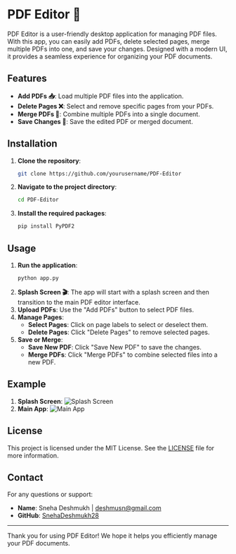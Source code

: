 # PDF Editor 📝

PDF Editor is a user-friendly desktop application for managing PDF files. With this app, you can easily add PDFs, delete selected pages, merge multiple PDFs into one, and save your changes. Designed with a modern UI, it provides a seamless experience for organizing your PDF documents.

## Features

- **Add PDFs 📥**: Load multiple PDF files into the application.
- **Delete Pages ❌**: Select and remove specific pages from your PDFs.
- **Merge PDFs 🔗**: Combine multiple PDFs into a single document.
- **Save Changes 💾**: Save the edited PDF or merged document.

## Installation

1. **Clone the repository**:
    ```bash
    git clone https://github.com/yourusername/PDF-Editor
    ```
2. **Navigate to the project directory**:
    ```bash
    cd PDF-Editor
    ```
3. **Install the required packages**:
    ```bash
    pip install PyPDF2
    ```

## Usage

1. **Run the application**:
    ```bash
    python app.py
    ```
2. **Splash Screen 🎬**: The app will start with a splash screen and then transition to the main PDF editor interface.
3. **Upload PDFs**: Use the "Add PDFs" button to select PDF files.
4. **Manage Pages**:
    - **Select Pages**: Click on page labels to select or deselect them.
    - **Delete Pages**: Click "Delete Pages" to remove selected pages.
5. **Save or Merge**:
    - **Save New PDF**: Click "Save New PDF" to save the changes.
    - **Merge PDFs**: Click "Merge PDFs" to combine selected files into a new PDF.

## Example

1. **Splash Screen**:
    ![Splash Screen](images/splash_screen.png)
2. **Main App**:
    ![Main App](images/main_app.png)

## License

This project is licensed under the MIT License. See the [LICENSE](LICENSE) file for more information.

## Contact

For any questions or support:

- **Name**: Sneha Deshmukh | [deshmusn@gmail.com](mailto:deshmusn@gmail.com)
- **GitHub**: [SnehaDeshmukh28](https://github.com/SnehaDeshmukh28)

---

Thank you for using PDF Editor! We hope it helps you efficiently manage your PDF documents.